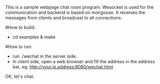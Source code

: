 This is a sample webpage chat room program. Wesocket is used for the communication and backend is based on mongoose.
It receives the messages from clients and broadcast to all connections.

#How to build:

- cd examples & make

#How to run:

- run ./wechat in the server side.
- In client side, open a web browser and fill the address in the address bar, eg.
  http://your.ip.address:8080/wechat.html

OK, let's chat.
